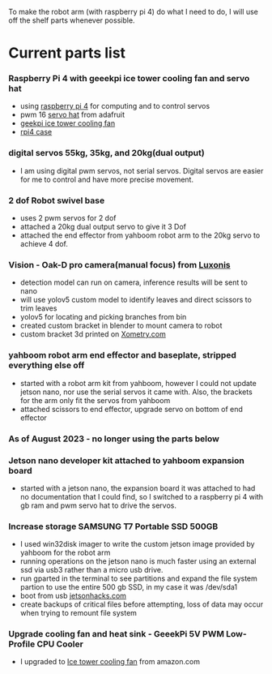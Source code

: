To make the robot arm (with raspberry pi 4) do what I need to do, I will use off the shelf parts whenever possible. 

# Current parts list

### Raspberry Pi 4 with geeekpi ice tower cooling fan and servo hat
 - using [raspberry pi 4](https://www.raspberrypi.com/products/raspberry-pi-4-model-b/) for computing and to control servos
 - pwm  16 [servo hat](https://www.adafruit.com/product/2327) from adafruit
 - [geekpi ice tower cooling fan](https://www.amazon.com/GeeekPi-Raspberry-Low-Profile-Cooling-Heatsink/dp/B07ZV1LLWK/ref=asc_df_B07ZV1LLWK/?tag=&linkCode=df0&hvadid=416672671431&hvpos=&hvnetw=g&hvrand=15694554880292079333&hvpone=&hvptwo=&hvqmt=&hvdev=c&hvdvcmdl=&hvlocint=&hvlocphy=9029971&hvtargid=pla-871699005978&ref=&adgrpid=95587150204&th=1)
- [rpi4 case](https://www.amazon.com/ElectroCookie-Raspberry-Aluminum-Cooling-Changing/dp/B09QG349ZL/ref=sr_1_7_sspa?keywords=extra+tall+rpi4+case&qid=1696197104&sr=8-7-spons&sp_csd=d2lkZ2V0TmFtZT1zcF9tdGY&psc=1)

### digital servos 55kg, 35kg, and 20kg(dual output)
 - I am using digital pwm servos, not serial servos. Digital servos are easier for me to control and have more precise movement.
### 2 dof Robot swivel base
 - uses 2 pwm servos for 2 dof 
 - attached a 20kg dual output servo to give it 3 Dof
 - attached the end effector from yahboom robot arm to the 20kg servo to achieve 4 dof.

### Vision - Oak-D pro camera(manual focus) from [Luxonis](https://shop.luxonis.com/products/oak-d-pro)
 - detection model can run on camera, inference results will be sent to nano
 - will use yolov5 custom model to identify leaves and direct scissors to trim leaves
 - yolov5 for locating and picking branches from bin
 - created custom bracket in blender to mount camera to robot
 - custom bracket 3d printed on [Xometry.com](https://www.xometry.com/)

### yahboom robot arm end effector and baseplate, stripped everything else off
 - started with a robot arm kit from yahboom, however I could not update jetson nano, nor use the serial servos it came with. Also, the brackets for the arm only fit the servos from yahboom
 - attached scissors to end effector, upgrade servo on bottom of end effector


### As of August 2023 - no longer using the parts below
### Jetson nano developer kit attached to yahboom expansion board
 - started with a jetson nano, the expansion board it was attached to had no documentation that I could find, so I switched to a raspberry pi 4 with gb ram and pwm servo hat to drive the servos.

### Increase storage  SAMSUNG T7 Portable SSD 500GB
 - I used win32disk imager to write the custom jetson image provided by yahboom for the robot arm
 - running operations on the jetson nano is much faster using an external ssd via usb3 rather than a micro usb drive.
 - run  gparted    in the terminal to see partitions and expand the file system partion to use the entire 500 gb SSD, in my case it was /dev/sda1 
 - boot from usb [jetsonhacks.com](https://jetsonhacks.com/2021/03/10/jetson-nano-boot-from-usb/)
 - create backups of critical files before attempting, loss of data may occur when trying to remount file system

### Upgrade cooling fan and heat sink - GeeekPi 5V PWM Low-Profile CPU Cooler
 - I upgraded to [Ice tower cooling fan](https://www.amazon.com/GeeekPi-Low-Profile-Horizontal-Radiator-Colorful/dp/B07ZYW6ZVR/ref=sr_1_3?crid=2GY7QMQU6IJJ&keywords=ice+tower+cooling+fan+jetson+nano&qid=1690327939&sprefix=ice+tower+cooling+fan+jetson+nano%2Caps%2C132&sr=8-3) from amazon.com
